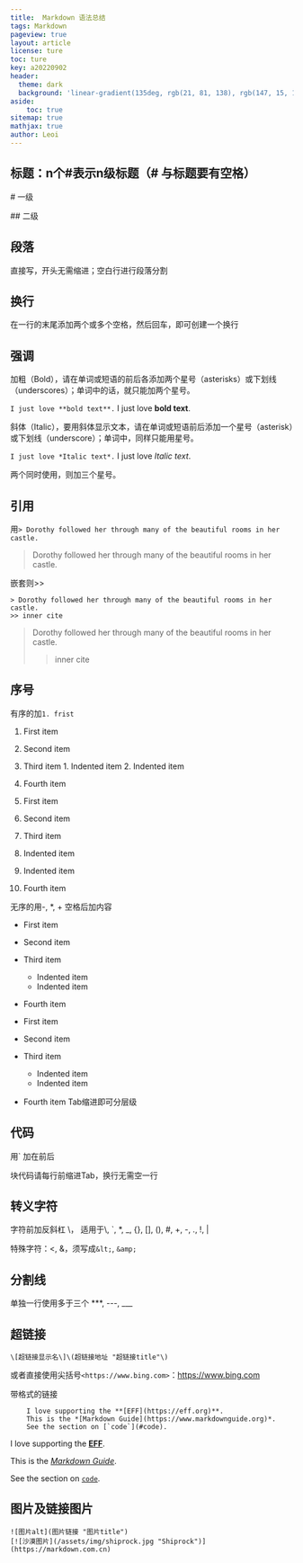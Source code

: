 ```yaml
---
title:  Markdown 语法总结
tags: Markdown
pageview: true
layout: article
license: ture
toc: ture
key: a20220902
header:
  theme: dark
  background: 'linear-gradient(135deg, rgb(21, 81, 138), rgb(147, 15, 139))'
aside:
    toc: true
sitemap: true
mathjax: true
author: Leoi
---
```

## 标题：n个\#表示n级标题（\# 与标题要有空格）
\# 一级

\#\# 二级

## 段落

直接写，开头无需缩进；空白行进行段落分割

## 换行
 
在一行的末尾添加两个或多个空格，然后回车，即可创建一个换行

## 强调

加粗（Bold），请在单词或短语的前后各添加两个星号（asterisks）或下划线（underscores）；单词中的话，就只能加两个星号。

`I just love **bold text**.`   I just love **bold text**.

斜体（Italic），要用斜体显示文本，请在单词或短语前后添加一个星号（asterisk）或下划线（underscore）；单词中，同样只能用星号。

`I just love *Italic text*.`   I just love *Italic text*.

两个同时使用，则加三个星号。

## 引用

用`> Dorothy followed her through many of the beautiful rooms in her castle.`   
> Dorothy followed her through many of the beautiful rooms in her castle.

嵌套则\>\>

	> Dorothy followed her through many of the beautiful rooms in her castle.
	>> inner cite
		
> Dorothy followed her through many of the beautiful rooms in her castle.
>> inner cite

## 序号

有序的加`1. frist`

  1. First item
  2. Second item
  3. Third item
    1. Indented item
    2. Indented item
  5. Fourth item

1. First item
2. Second item
3. Third item
  1. Indented item
  2. Indented item
5. Fourth item

无序的用\-, \*, \+ 空格后加内容
  - First item
  - Second item
  - Third item
      - Indented item
      - Indented item
  - Fourth item

- First item
- Second item
- Third item
    - Indented item
    - Indented item
- Fourth item
Tab缩进即可分层级

## 代码

用\` 加在前后

块代码请每行前缩进Tab，换行无需空一行

## 转义字符

字符前加反斜杠 \\，
适用于\\, \`, \*, \_, \{\}, \[\], \(\), \#, \+, \-, \., \!, \|

特殊字符：&lt;, &amp;，须写成`&lt;`, `&amp;`

## 分割线

单独一行使用多于三个 \*\*\*, \-\-\-, \_\_\_

## 超链接

	\[超链接显示名\]\(超链接地址 "超链接title"\)

或者直接使用尖括号`<https://www.bing.com>`：<https://www.bing.com>

带格式的链接

		I love supporting the **[EFF](https://eff.org)**.
		This is the *[Markdown Guide](https://www.markdownguide.org)*.
		See the section on [`code`](#code).
		
I love supporting the **[EFF](https://eff.org)**.

This is the *[Markdown Guide](https://www.markdownguide.org)*.

See the section on [`code`](#code).

## 图片及链接图片
	![图片alt](图片链接 "图片title")
	[![沙漠图片](/assets/img/shiprock.jpg "Shiprock")](https://markdown.com.cn)
